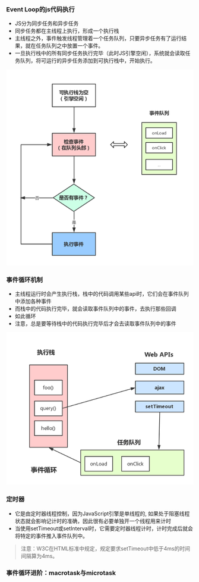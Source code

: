 ### Event Loop的js代码执行
- JS分为同步任务和异步任务
- 同步任务都在主线程上执行，形成一个执行栈
- 主线程之外，事件触发线程管理着一个任务队列，只要异步任务有了运行结果，就在任务队列之中放置一个事件。
- 一旦执行栈中的所有同步任务执行完毕（此时JS引擎空闲），系统就会读取任务队列，将可运行的异步任务添加到可执行栈中，开始执行。

![Image text](../imgs/event.png)

### 事件循环机制
- 主线程运行时会产生执行栈，栈中的代码调用某些api时，它们会在事件队列中添加各种事件
- 而栈中的代码执行完毕，就会读取事件队列中的事件，去执行那些回调
- 如此循环
- 注意，总是要等待栈中的代码执行完毕后才会去读取事件队列中的事件

![Image text](../imgs/xunhuan.png)

### 定时器
- 它是由定时器线程控制，因为JavaScript引擎是单线程的, 如果处于阻塞线程状态就会影响记计时的准确，因此很有必要单独开一个线程用来计时
- 当使用setTimeout或setInterval时，它需要定时器线程计时，计时完成后就会将特定的事件推入事件队列中。

> 注意：W3C在HTML标准中规定，规定要求setTimeout中低于4ms的时间间隔算为4ms。

### 事件循环进阶：macrotask与microtask
